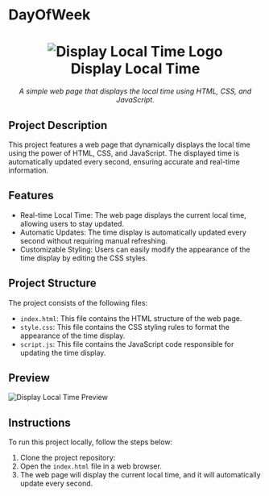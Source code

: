 # DayOfWeek
<h1 align="center">
  <img src="https://example.com/your-logo.png" alt="Display Local Time Logo">
  <br>
  Display Local Time
</h1>

<p align="center">
  <em>A simple web page that displays the local time using HTML, CSS, and JavaScript.</em>
</p>

## Project Description
This project features a web page that dynamically displays the local time using the power of HTML, CSS, and JavaScript. The displayed time is automatically updated every second, ensuring accurate and real-time information.

## Features
- Real-time Local Time: The web page displays the current local time, allowing users to stay updated.
- Automatic Updates: The time display is automatically updated every second without requiring manual refreshing.
- Customizable Styling: Users can easily modify the appearance of the time display by editing the CSS styles.

## Project Structure
The project consists of the following files:

- `index.html`: This file contains the HTML structure of the web page.
- `style.css`: This file contains the CSS styling rules to format the appearance of the time display.
- `script.js`: This file contains the JavaScript code responsible for updating the time display.

## Preview
![Display Local Time Preview](https://example.com/preview.png)

## Instructions
To run this project locally, follow the steps below:

1. Clone the project repository:
2. Open the `index.html` file in a web browser.
3. The web page will display the current local time, and it will automatically update every second.

